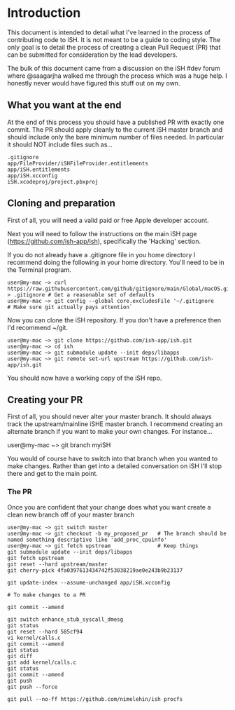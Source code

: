 # Introduction
This document is intended to detail what I've learned in the process of contributing code to iSH.  It is not meant to be a guide to coding style.  The only goal is to detail the process of creating a clean Pull Request (PR) that can be submitted for consideration by the lead developers.

The bulk of this document came from a discussion on the iSH #dev forum where @saagarjha walked me through the process which was a huge help.  I honestly never would have figured this stuff out on my own.

## What you want at the end

At the end of this process you should have a published PR with exactly one commit.  The PR should apply cleanly to the current iSH master branch and should include only the bare minimum number of files needed.  In particular it should NOT include files such as...

```
.gitignore
app/FileProvider/iSHFileProvider.entitlements
app/iSH.entitlements
app/iSH.xcconfig
iSH.xcodeproj/project.pbxproj
```

## Cloning and preparation

First of all, you will need a valid paid or free Apple developer account.  

Next you will need to follow the instructions on the main iSH page (https://github.com/ish-app/ish), specifically the 'Hacking' section.

If you do not already have a .gitignore file in you home directory I recommend doing the following in your home directory.  You'll need to be in the Terminal program. 

```
user@my-mac ~> curl  https://raw.githubusercontent.com/github/gitignore/main/Global/macOS.gitignore > .gitignore # Get a reasonable set of defaults
user@my-mac ~> git config --global core.excludesFile '~/.gitignore                                              # Make sure git actually pays attention`

```
Now you can clone the iSH repository.  If you don't have a preference then I'd recommend ~/git.

```
user@my-mac ~> git clone https://github.com/ish-app/ish.git
user@my-mac ~> cd ish
user@my-mac ~> git submodule update --init deps/libapps
user@my-mac ~> git remote set-url upstream https://github.com/ish-app/ish.git
```

You should now have a working copy of the iSH repo.

## Creating your PR
First of all, you should never alter your master branch.  It should always track the upstream/mainline iSHE master branch.  I recommend creating an alternate branch if you want to make your own changes.  For instance...

user@my-mac ~> git branch myiSH

You would of course have to switch into that branch when you wanted to make changes.  Rather than get into a detailed conversation on iSH I'll stop there and get to the main point.

### The PR
Once you are confident that your change does what you want create a clean new branch off of your master branch

```
user@my-mac ~> git switch master
user@my-mac ~> git checkout -b my_proposed_pr   # The branch should be named something descriptive like 'add_proc_cpuinfo'
user@my-mac ~> git fetch upstream               # Keep things 
git submodule update --init deps/libapps
git fetch upstream
git reset --hard upstream/master
git cherry-pick 4fa0397613434742f53038219ae0e243b9b23137

git update-index --assume-unchanged app/iSH.xcconfig

# To make changes to a PR

git commit --amend

git switch enhance_stub_syscall_dmesg
git status
git reset --hard 585cf94
vi kernel/calls.c
git commit --amend
git status
git diff
git add kernel/calls.c
git status
git commit --amend
git push
git push --force

git pull --no-ff https://github.com/nimelehin/ish procfs








